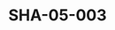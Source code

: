 ---
pid: SHA-05-003
title: SHA-05-003
language: ar
original_label: 
rights: شرحبيل احمد
location_of_original: شرحبيل احمد
photographer_or_studio: 
scanned_from: photograph 10.6 by 16.6
_date: late 1960s
location: امدرمان، اتحاد الفنانين
description: مجموعة فرقة الجاز مع شرحبيل احمد وكمال كيلا
additional_notes: 
permission_display: 'yes'
on_server: 'no'
on_website: 'no'
permalink: /photopages/ar/SHA-05-003
layout: photo-page
---